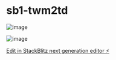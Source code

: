 # sb1-twm2td

![image](https://github.com/user-attachments/assets/7e98afac-3849-4602-8637-6c8d816da45d)

![image](https://github.com/user-attachments/assets/65efaa94-6b73-4760-afaf-e4917ded3029)


[Edit in StackBlitz next generation editor ⚡️](https://stackblitz.com/~/github.com/JesuscoinsIII/sb1-twm2td)
